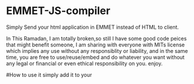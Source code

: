 # EMMET-JS-compiler
Simply Send your html application in EMMET instead of HTML to client. 

In This Ramadan, I am totally broken,so still I have some good code peices that might benefit someone, I am sharing with everyone with MITs license which implies any use without any responsiblity or liability, and in the same time, you are free to use/reuse/embed and do whatever you want without any legal or financial or even ethical responsibility on you. enjoy.

#How to use it
simply add it to your <script src="path/to/emmet.js">
and you can use it in 2 ways:

#Append directly
to document body or another existing DOM Element:
EMMET.apped (DOMElement, `div.class#id[Style="color:red"]+p{Hello this is the new era of EMMET}`);
or
#Create Html using parser
let html = EMMET.parse( `div.class#id[Style="color:red"]+p{Hello this is the new era of EMMET}`);
